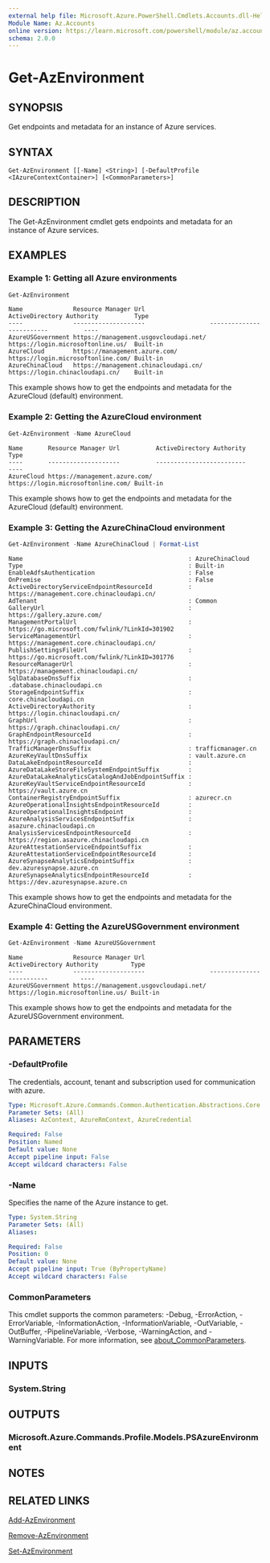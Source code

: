 ```yaml
---
external help file: Microsoft.Azure.PowerShell.Cmdlets.Accounts.dll-Help.xml
Module Name: Az.Accounts
online version: https://learn.microsoft.com/powershell/module/az.accounts/get-azenvironment
schema: 2.0.0
---
```


# Get-AzEnvironment

## SYNOPSIS
Get endpoints and metadata for an instance of Azure services.

## SYNTAX

```
Get-AzEnvironment [[-Name] <String>] [-DefaultProfile <IAzureContextContainer>] [<CommonParameters>]
```

## DESCRIPTION
The Get-AzEnvironment cmdlet gets endpoints and metadata for an instance of Azure services.

## EXAMPLES

### Example 1: Getting all Azure environments
```powershell
Get-AzEnvironment 
```

```Output
Name              Resource Manager Url                  ActiveDirectory Authority          Type
----              --------------------                  -------------------------          ----
AzureUSGovernment https://management.usgovcloudapi.net/ https://login.microsoftonline.us/  Built-in
AzureCloud        https://management.azure.com/         https://login.microsoftonline.com/ Built-in
AzureChinaCloud   https://management.chinacloudapi.cn/  https://login.chinacloudapi.cn/    Built-in
```

This example shows how to get the endpoints and metadata for the AzureCloud (default) environment.

### Example 2: Getting the AzureCloud environment
```powershell
Get-AzEnvironment -Name AzureCloud
```

```Output
Name       Resource Manager Url          ActiveDirectory Authority          Type
----       --------------------          -------------------------          ----
AzureCloud https://management.azure.com/ https://login.microsoftonline.com/ Built-in
```

This example shows how to get the endpoints and metadata for the AzureCloud (default) environment.

### Example 3: Getting the AzureChinaCloud environment
```powershell
Get-AzEnvironment -Name AzureChinaCloud | Format-List
```

```Output
Name                                              : AzureChinaCloud
Type                                              : Built-in
EnableAdfsAuthentication                          : False
OnPremise                                         : False
ActiveDirectoryServiceEndpointResourceId          : https://management.core.chinacloudapi.cn/
AdTenant                                          : Common
GalleryUrl                                        : https://gallery.azure.com/
ManagementPortalUrl                               : https://go.microsoft.com/fwlink/?LinkId=301902
ServiceManagementUrl                              : https://management.core.chinacloudapi.cn/
PublishSettingsFileUrl                            : https://go.microsoft.com/fwlink/?LinkID=301776
ResourceManagerUrl                                : https://management.chinacloudapi.cn/
SqlDatabaseDnsSuffix                              : .database.chinacloudapi.cn
StorageEndpointSuffix                             : core.chinacloudapi.cn
ActiveDirectoryAuthority                          : https://login.chinacloudapi.cn/
GraphUrl                                          : https://graph.chinacloudapi.cn/
GraphEndpointResourceId                           : https://graph.chinacloudapi.cn/
TrafficManagerDnsSuffix                           : trafficmanager.cn
AzureKeyVaultDnsSuffix                            : vault.azure.cn
DataLakeEndpointResourceId                        : 
AzureDataLakeStoreFileSystemEndpointSuffix        : 
AzureDataLakeAnalyticsCatalogAndJobEndpointSuffix : 
AzureKeyVaultServiceEndpointResourceId            : https://vault.azure.cn
ContainerRegistryEndpointSuffix                   : azurecr.cn
AzureOperationalInsightsEndpointResourceId        : 
AzureOperationalInsightsEndpoint                  : 
AzureAnalysisServicesEndpointSuffix               : asazure.chinacloudapi.cn
AnalysisServicesEndpointResourceId                : https://region.asazure.chinacloudapi.cn
AzureAttestationServiceEndpointSuffix             : 
AzureAttestationServiceEndpointResourceId         : 
AzureSynapseAnalyticsEndpointSuffix               : dev.azuresynapse.azure.cn
AzureSynapseAnalyticsEndpointResourceId           : https://dev.azuresynapse.azure.cn
```

This example shows how to get the endpoints and metadata for the AzureChinaCloud environment.

### Example 4: Getting the AzureUSGovernment environment
```powershell
Get-AzEnvironment -Name AzureUSGovernment
```

```Output
Name              Resource Manager Url                  ActiveDirectory Authority         Type
----              --------------------                  -------------------------         ----
AzureUSGovernment https://management.usgovcloudapi.net/ https://login.microsoftonline.us/ Built-in
```

This example shows how to get the endpoints and metadata for the AzureUSGovernment environment.

## PARAMETERS

### -DefaultProfile
The credentials, account, tenant and subscription used for communication with azure.

```yaml
Type: Microsoft.Azure.Commands.Common.Authentication.Abstractions.Core.IAzureContextContainer
Parameter Sets: (All)
Aliases: AzContext, AzureRmContext, AzureCredential

Required: False
Position: Named
Default value: None
Accept pipeline input: False
Accept wildcard characters: False
```

### -Name
Specifies the name of the Azure instance to get.

```yaml
Type: System.String
Parameter Sets: (All)
Aliases:

Required: False
Position: 0
Default value: None
Accept pipeline input: True (ByPropertyName)
Accept wildcard characters: False
```

### CommonParameters
This cmdlet supports the common parameters: -Debug, -ErrorAction, -ErrorVariable, -InformationAction, -InformationVariable, -OutVariable, -OutBuffer, -PipelineVariable, -Verbose, -WarningAction, and -WarningVariable. For more information, see [about_CommonParameters](http://go.microsoft.com/fwlink/?LinkID=113216).

## INPUTS

### System.String

## OUTPUTS

### Microsoft.Azure.Commands.Profile.Models.PSAzureEnvironment

## NOTES

## RELATED LINKS

[Add-AzEnvironment](./Add-AzEnvironment.md)

[Remove-AzEnvironment](./Remove-AzEnvironment.md)

[Set-AzEnvironment](./Set-AzEnvironment.md)

